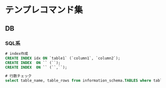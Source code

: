 # テンプレコマンド集

## DB

### SQL系
```sql
# index作成
CREATE INDEX idx ON `table1` (`column1`, `column2`);
CREATE INDEX  ON `` (``);
CREATE INDEX  ON `` (``,``);

# 行数チェック
select table_name, table_rows from information_schema.TABLES where table_schema = '$DB_NANE';
```
